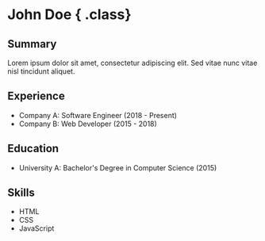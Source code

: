 # John Doe { .class}

## Summary
Lorem ipsum dolor sit amet, consectetur adipiscing elit. Sed vitae nunc vitae nisl tincidunt aliquet.

## Experience
- Company A: Software Engineer (2018 - Present)
- Company B: Web Developer (2015 - 2018)

## Education
- University A: Bachelor's Degree in Computer Science (2015)

## Skills
- HTML
- CSS
- JavaScript
